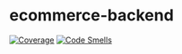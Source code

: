 # ecommerce-backend

[![Coverage](https://sonarcloud.io/api/project_badges/measure?project=ChristopherPierce_fs-ecommerce&metric=coverage)](https://sonarcloud.io/summary/new_code?id=ChristopherPierce_fs-ecommerce) [![Code Smells](https://sonarcloud.io/api/project_badges/measure?project=ChristopherPierce_fs-ecommerce&metric=code_smells)](https://sonarcloud.io/summary/new_code?id=ChristopherPierce_fs-ecommerce)

